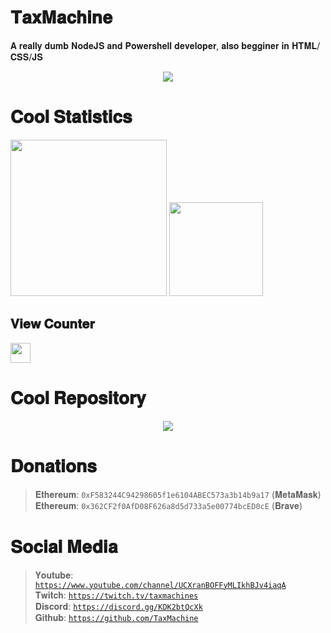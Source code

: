 # 𝐓𝐚𝐱𝐌𝐚𝐜𝐡𝐢𝐧𝐞
𝐀 𝐫𝐞𝐚𝐥𝐥𝐲 𝐝𝐮𝐦𝐛 𝐍𝐨𝐝𝐞𝐉𝐒 𝐚𝐧𝐝 𝐏𝐨𝐰𝐞𝐫𝐬𝐡𝐞𝐥𝐥 𝐝𝐞𝐯𝐞𝐥𝐨𝐩𝐞𝐫, 𝐚𝐥𝐬𝐨 𝐛𝐞𝐠𝐠𝐢𝐧𝐞𝐫 𝐢𝐧 𝐇𝐓𝐌𝐋/𝐂𝐒𝐒/𝐉𝐒
<div align="center">
    <img src="https://discord.c99.nl/widget/theme-3/454806607830974488.png">
</div>

# 𝐂𝐨𝐨𝐥 𝐒𝐭𝐚𝐭𝐢𝐬𝐭𝐢𝐜𝐬
<div>
    <img src="https://github-readme-stats.vercel.app/api/top-langs/?username=TaxMachine&theme=onedark&custom_title=Stupid%20Languages%20i%20use&title_color=00C800&text_color=00C800&border_color=9600AC&bg_color=DEG,4D0094,7C0094,9F00C7" height="250" left />
    <img src="https://github-readme-stats.vercel.app/api?username=TaxMachine&show_icons=true&title_color=00C800&text_color=00C800&border_color=9600AC&bg_color=DEG,4D0094,7C0094,9F00C7" right height="150" />
</div>

## 𝐕𝐢𝐞𝐰 𝐂𝐨𝐮𝐧𝐭𝐞𝐫
<img src="https://profile-counter.glitch.me/TaxMachine/count.svg" height="32" />

# 𝐂𝐨𝐨𝐥 𝐑𝐞𝐩𝐨𝐬𝐢𝐭𝐨𝐫𝐲
<div align="center">
    <img src="https://github-readme-stats.vercel.app/api/pin/?username=TaxMachine&repo=PNG2TEX&title_color=00C800&text_color=00C800&border_color=9600AC&bg_color=DEG,4D0094,7C0094,9F00C7" />
</div>

# 𝐃𝐨𝐧𝐚𝐭𝐢𝐨𝐧𝐬
>𝐄𝐭𝐡𝐞𝐫𝐞𝐮𝐦: <code>0xF583244C94298605f1e6104ABEC573a3b14b9a17</code> (𝐌𝐞𝐭𝐚𝐌𝐚𝐬𝐤)<br>
>𝐄𝐭𝐡𝐞𝐫𝐞𝐮𝐦: <code>0x362CF2f0AfD08F626a8d5d733a5e00774bcED0cE</code> (𝐁𝐫𝐚𝐯𝐞) <br>

# 𝐒𝐨𝐜𝐢𝐚𝐥 𝐌𝐞𝐝𝐢𝐚
>𝐘𝐨𝐮𝐭𝐮𝐛𝐞: <code>https://www.youtube.com/channel/UCXranBOFFyMLIkhBJv4iaqA</code><br>
>𝐓𝐰𝐢𝐭𝐜𝐡: <code>https://twitch.tv/taxmachines</code><br>
>𝐃𝐢𝐬𝐜𝐨𝐫𝐝: <code>https://discord.gg/KDK2btQcXk</code><br>
>𝐆𝐢𝐭𝐡𝐮𝐛: <code>https://github.com/TaxMachine</code><br>
